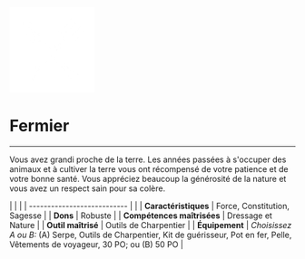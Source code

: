 <div class="icon-container">
  <img src="_media/historiques/fermier.png" alt="Fermier" class="icon-title" data-no-zoom />

# Fermier <!-- {docsify-ignore} -->

</div>

---

<div class="texte-intro">
  <p>Vous avez grandi proche de la terre. Les années passées à s'occuper des animaux et à cultiver la terre vous ont récompensé de votre patience et de votre bonne santé. Vous appréciez beaucoup la générosité de la nature et vous avez un respect sain pour sa colère.</p>
</div>

| | |
| --------------------------- | |
| **Caractéristiques** | Force, Constitution, Sagesse |
| **Dons** | Robuste |
| **Compétences maîtrisées** | Dressage et Nature |
| **Outil maîtrisé** | Outils de Charpentier |
| **Équipement** | *Choisissez A ou B:* (A) Serpe, Outils de Charpentier, Kit de guérisseur, Pot en fer, Pelle, Vêtements de voyageur, 30 PO; ou (B) 50 PO |